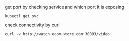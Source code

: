 get port by checking service and which port it is exposing
```
kubectl get svc
```


check connectivity by curl
```
curl -v http://watch.ecom-store.com:30093/video
```